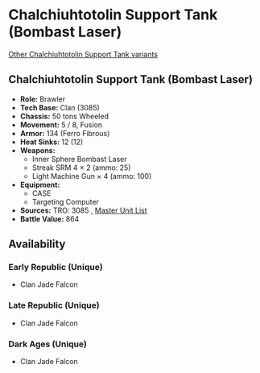 # Chalchiuhtotolin Support Tank (Bombast Laser) 

[Other Chalchiuhtotolin Support Tank variants](../chalchiuhtotolin_support_tank.md) 

## Chalchiuhtotolin Support Tank (Bombast Laser) 

- **Role:** Brawler 
- **Tech Base:** Clan (3085) 
- **Chassis:** 50 tons Wheeled 
- **Movement:** 5 / 8, Fusion 
- **Armor:** 134 (Ferro Fibrous) 
- **Heat Sinks:** 12 (12) 
- **Weapons:** 
  - Inner Sphere Bombast Laser 
  - Streak SRM 4 × 2 (ammo: 25) 
  - Light Machine Gun × 4 (ammo: 100) 
- **Equipment:** 
  - CASE 
  - Targeting Computer 
- **Sources:** TRO: 3085 , [Master Unit List](http://masterunitlist.info/Unit/Details/536) 
- **Battle Value:** 864 

## Availability 

### Early Republic (Unique) 

- Clan Jade Falcon 

### Late Republic (Unique) 

- Clan Jade Falcon 

### Dark Ages (Unique) 

- Clan Jade Falcon 

